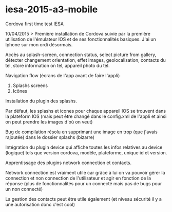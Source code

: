 # iesa-2015-a3-mobile
Cordova first time test IESA

10/04/2015 > Première installation de Cordova suivie par la première utilisation de l'émulateur IOS et de ses fonctionnalités basiques. J'ai un Iphone sur mon ordi désormais.

Accès au splash-screen, connection status, select picture from gallery, détecter changement orientation, effet images, geolocalisation, contacts du tel, store information on tel, appareil photo du tel.

Navigation flow (écrans de l'app avant de faire l'appli)

1) Splashs screens
2) Icônes

Installation du plugin des splashs.

Par défaut, les splashs et icones pour chaque appareil IOS se trouvent dans la plateform IOS (mais peut être changé dans le config.xml de l'appli et ainsi on peut prendre les images d'où on veut)

Bug de compilation résolu en supprimant une image en trop (que j'avais rajoutée) dans le dossier splashs (bizarre)

Intégration du plugin device qui affiche toutes les infos relatives au device (logique) tels que version cordova, modèle, plateforme, unique id et version.

Apprentissage des plugins network connection et contacts.

Network connection est vraiment utile car grâce à lui on va pouvoir gérer la connection et non connection de l'utilisateur et agir en fonction de la réponse (plus de fonctionnalités pour un connecté mais pas de bugs pour un non connecté)

La gestion des contacts peut être utile également (et niveau sécurité il y a une autorisation donc c'est cool)
